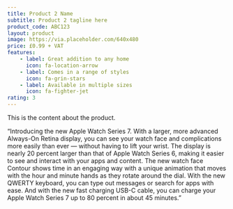 ```yaml
---
title: Product 2 Name
subtitle: Product 2 tagline here
product_code: ABC123
layout: product
image: https://via.placeholder.com/640x480
price: £0.99 + VAT
features:
    - label: Great addition to any home
      icon: fa-location-arrow
    - label: Comes in a range of styles
      icon: fa-grin-stars
    - label: Available in multiple sizes
      icon: fa-fighter-jet
rating: 3
---
```


This is the content about the product.

“Introducing the new Apple Watch Series 7. With a larger, more advanced Always-On Retina display, you can see your watch face and complications more easily than ever — without having to lift your wrist. The display is nearly 20 percent larger than that of Apple Watch Series 6, making it easier to see and interact with your apps and content. The new watch face Contour shows time in an engaging way with a unique animation that moves with the hour and minute hands as they rotate around the dial. With the new QWERTY keyboard, you can type out messages or search for apps with ease. And with the new fast charging USB-C cable, you can charge your Apple Watch Series 7 up to 80 percent in about 45 minutes.”
